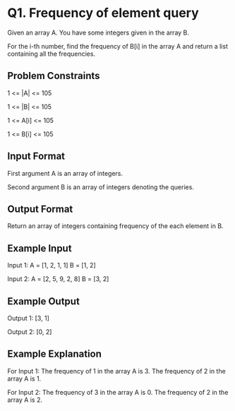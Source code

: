 # Q1. Frequency of element query
Given an array A. You have some integers given in the array B.

For the i-th number, find the frequency of B[i] in the array A and return a list containing all the frequencies.



## Problem Constraints
1 <= |A| <= 105

1 <= |B| <= 105

1 <= A[i] <= 105

1 <= B[i] <= 105



## Input Format
First argument A is an array of integers.

Second argument B is an array of integers denoting the queries.



## Output Format
Return an array of integers containing frequency of the each element in B.



## Example Input
Input 1:
A = [1, 2, 1, 1]
B = [1, 2]

Input 2:
A = [2, 5, 9, 2, 8]
B = [3, 2]


## Example Output
Output 1:
[3, 1]

Output 2:
[0, 2]


## Example Explanation
For Input 1:
The frequency of 1 in the array A is 3.
The frequency of 2 in the array A is 1.

For Input 2:
The frequency of 3 in the array A is 0.
The frequency of 2 in the array A is 2.